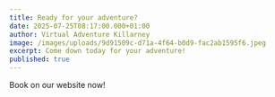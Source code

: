```yaml
---
title: Ready for your adventure?
date: 2025-07-25T08:17:00.000+01:00
author: Virtual Adventure Killarney
image: /images/uploads/9d91509c-d71a-4f64-b0d9-fac2ab1595f6.jpeg
excerpt: Come down today for your adventure!
published: true
---
```

Book on our website now!
